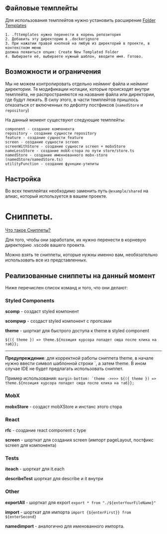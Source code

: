 ## Файловые темплейты 

Для использования темплейтов нужно установить расширение [Folder Templates](https://marketplace.visualstudio.com/items?itemName=Huuums.vscode-fast-folder-structure)

```
1. .fttemplates нужно перенести в корень репозитория 
2. Добавить эту директорию в .dockerignore
3. При нажатии правой кнопкой на любую из директорий в проекте, в контекстном меню
должна появиться опция: Create New Templated Folder 
4. Выбираете её, выбираете нужный шаблон, вводите имя. Готово.
```

## Возможности и ограничения

Мы не можем контролировать отдельно нейминг файла и нейминг директории.
Те модификации нотации, которые происходят внутри темплейта, не распространяются на название файла или директории, где будут лежать.
В силу этого, в части темплейтов пришлось отказаться от включенных по дефолту постфиксов (``namedStore`` и ``repository``)

На данный момент существуют следующие темплейты:

```
component - создание компонента
repository - создание сущности repository
feature - создание сущности feature
screen - создание сущности screen
screenWithStore - создание сущности screen + mobxStore
nameLessStore - создание mobX-стора по пути store/store.ts
namedStore - создание именнованного mobx-store (namedStore/namedStore.ts)
utilityFunction - создание функции-утилиты
```

## Настройка
Во всех темплейтах необходимо заменить путь ``@example/shared`` на алиас, который используется в вашем проекте.

# Сниппеты.
[Что такое Сниппеты?](https://code.visualstudio.com/docs/editor/userdefinedsnippets)

Для того, чтобы они заработали, их нужно перенести в корневую директорию .vscode вашего проекта.

Можно взять те сниппеты, которые нужны именно вам, необязательно использовать все из представленных.
 
## Реализованные сниппеты на данный момент

Ниже перечислен список команд и того, что они делают:

### Styled Components 
**scomp** - создаст styled компонент

**scompwp** - создаст styled компонент с пропсами

**theme** - шорткат для быстрого доступа к theme в styled component 

``
${({ theme }) => theme.${позиция курсора попадет сюда после клика на таб}};
``
*****

**Предупреждение**: для корректной работы сниппета theme, в начале нужно ввести
символ шаблонной строки `, а затем theme. В ином случае IDE не будет предлагать использовать сниппет.

Пример использования: 
``
margin-bottom: `theme ->>>> ${({ theme }) => theme.${позиция курсора попадет сюда после клика на таб}};
``

### MobX
**mobxStore** - создаст mobXStore и инстанс этого стора

### React 
**rfc** - создание react component с type 

**screen**  - шорткат для создания screen (импорт pageLayout, постфикс screen для компонента)

### Tests 

**iteach** - шорткат для it.each

**describeTest** шорткат для describe и it внутри 

### Other
**exportAll** - шорткат для export
`` export * from "./${enterYourFileName}" ``

**import** - шорткат для импорта
`` import {${enterFirst}} from ${enterSecond} ``

**namedimport** - аналогично для именованного импорта. 
